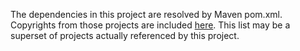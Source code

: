 The dependencies in this project are resolved by Maven pom.xml.  Copyrights from those projects are included 
<a href="http://predixdev.github.io/rmd-ref-app-copyright/" target="_blank">here</a>.  This list may be a superset of projects actually referenced by this project.
